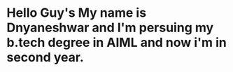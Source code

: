 # Hello Guy's My name is Dnyaneshwar and I'm persuing my b.tech degree in AIML and now i'm in second year.
